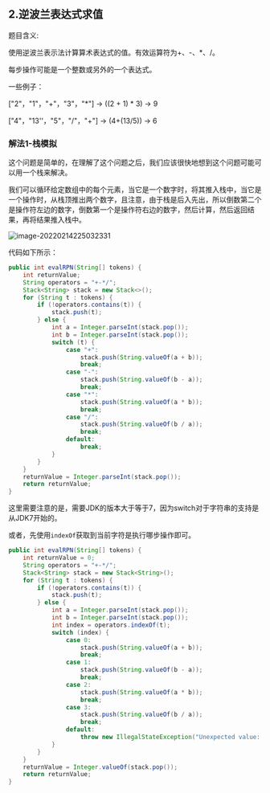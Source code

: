 ## 2.逆波兰表达式求值

题目含义:

使用逆波兰表示法计算算术表达式的值。有效运算符为+、-、*、/。

每步操作可能是一个整数或另外的一个表达式。

一些例子：

["2"，"1"，"+"，"3"，"*"]	->	((2 + 1) * 3)	->	9

["4"，"13''，"5"，"/"，"+"]	->	(4+(13/5))	->	6

### 解法1-栈模拟

这个问题是简单的，在理解了这个问题之后，我们应该很快地想到这个问题可能可以用一个栈来解决。

我们可以循环给定数组中的每个元素，当它是一个数字时，将其推入栈中，当它是一个操作时，从栈顶推出两个数字，且注意，由于栈是后入先出，所以倒数第二个是操作符左边的数字，倒数第一个是操作符右边的数字，然后计算，然后返回结果，再将结果推入栈中。

![image-20220214225032331](https://gitee.com/cao_ziqiang/img/raw/master/20220214225032.png)

代码如下所示：

```java
public int evalRPN(String[] tokens) {
    int returnValue;
    String operators = "+-*/";
    Stack<String> stack = new Stack<>();
    for (String t : tokens) {
        if (!operators.contains(t)) {
            stack.push(t);
        } else {
            int a = Integer.parseInt(stack.pop());
            int b = Integer.parseInt(stack.pop());
            switch (t) {
                case "+":
                    stack.push(String.valueOf(a + b));
                    break;
                case "-":
                    stack.push(String.valueOf(b - a));
                    break;
                case "*":
                    stack.push(String.valueOf(a * b));
                    break;
                case "/":
                    stack.push(String.valueOf(b / a));
                    break;
                default:
                    break;
            }
        }
    }
    returnValue = Integer.parseInt(stack.pop());
    return returnValue;
}
```

这里需要注意的是，需要JDK的版本大于等于7，因为switch对于字符串的支持是从JDK7开始的。

或者，先使用`indexOf`获取到当前字符是执行哪步操作即可。

```java
public int evalRPN(String[] tokens) {
    int returnValue = 0;
    String operators = "+-*/";
    Stack<String> stack = new Stack<String>();
    for (String t : tokens) {
        if (!operators.contains(t)) {
            stack.push(t);
        } else {
            int a = Integer.parseInt(stack.pop());
            int b = Integer.parseInt(stack.pop());
            int index = operators.indexOf(t);
            switch (index) {
                case 0:
                    stack.push(String.valueOf(a + b));
                    break;
                case 1:
                    stack.push(String.valueOf(b - a));
                    break;
                case 2:
                    stack.push(String.valueOf(a * b));
                    break;
                case 3:
                    stack.push(String.valueOf(b / a));
                    break;
                default:
                    throw new IllegalStateException("Unexpected value: " + index);
            }
        }
    }
    returnValue = Integer.valueOf(stack.pop());
    return returnValue;
}
```

